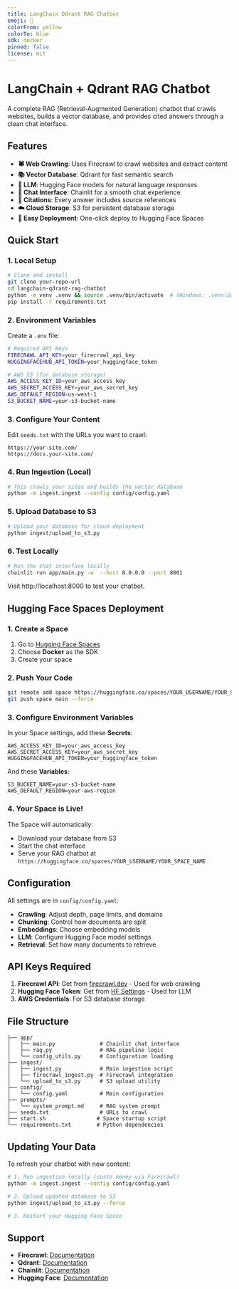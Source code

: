 ```yaml
---
title: LangChain Qdrant RAG Chatbot
emoji: 🧠
colorFrom: yellow
colorTo: blue
sdk: docker
pinned: false
license: mit
---
```


# LangChain + Qdrant RAG Chatbot

A complete RAG (Retrieval-Augmented Generation) chatbot that crawls websites, builds a vector database, and provides cited answers through a clean chat interface.

## Features

- **🕷️ Web Crawling**: Uses Firecrawl to crawl websites and extract content
- **📚 Vector Database**: Qdrant for fast semantic search
- **🤖 LLM**: Hugging Face models for natural language responses
- **💬 Chat Interface**: Chainlit for a smooth chat experience
- **📝 Citations**: Every answer includes source references
- **☁️ Cloud Storage**: S3 for persistent database storage
- **🚀 Easy Deployment**: One-click deploy to Hugging Face Spaces

## Quick Start

### 1. Local Setup

```bash
# Clone and install
git clone your-repo-url
cd langchain-qdrant-rag-chatbot
python -m venv .venv && source .venv/bin/activate  # (Windows: .venv\Scripts\activate)
pip install -r requirements.txt
```

### 2. Environment Variables

Create a `.env` file:

```bash
# Required API Keys
FIRECRAWL_API_KEY=your_firecrawl_api_key
HUGGINGFACEHUB_API_TOKEN=your_huggingface_token

# AWS S3 (for database storage)
AWS_ACCESS_KEY_ID=your_aws_access_key
AWS_SECRET_ACCESS_KEY=your_aws_secret_key
AWS_DEFAULT_REGION=us-west-1
S3_BUCKET_NAME=your-s3-bucket-name
```

### 3. Configure Your Content

Edit `seeds.txt` with the URLs you want to crawl:
```
https://your-site.com/
https://docs.your-site.com/
```

### 4. Run Ingestion (Local)

```bash
# This crawls your sites and builds the vector database
python -m ingest.ingest --config config/config.yaml
```

### 5. Upload Database to S3

```bash
# Upload your database for cloud deployment
python ingest/upload_to_s3.py
```

### 6. Test Locally

```bash
# Run the chat interface locally
chainlit run app/main.py -w  --host 0.0.0.0 --port 8001
```

Visit http://localhost:8000 to test your chatbot.

## Hugging Face Spaces Deployment

### 1. Create a Space

1. Go to [Hugging Face Spaces](https://huggingface.co/new-space)
2. Choose **Docker** as the SDK
3. Create your space

### 2. Push Your Code

```bash
git remote add space https://huggingface.co/spaces/YOUR_USERNAME/YOUR_SPACE_NAME
git push space main --force
```

### 3. Configure Environment Variables

In your Space settings, add these **Secrets**:

```
AWS_ACCESS_KEY_ID=your_aws_access_key
AWS_SECRET_ACCESS_KEY=your_aws_secret_key
HUGGINGFACEHUB_API_TOKEN=your_huggingface_token
```

And these **Variables**:

```
S3_BUCKET_NAME=your-s3-bucket-name
AWS_DEFAULT_REGION=your-aws-region
```

### 4. Your Space is Live!

The Space will automatically:
- Download your database from S3
- Start the chat interface
- Serve your RAG chatbot at `https://huggingface.co/spaces/YOUR_USERNAME/YOUR_SPACE_NAME`

## Configuration

All settings are in `config/config.yaml`:

- **Crawling**: Adjust depth, page limits, and domains
- **Chunking**: Control how documents are split
- **Embeddings**: Choose embedding models
- **LLM**: Configure Hugging Face model settings
- **Retrieval**: Set how many documents to retrieve

## API Keys Required

1. **Firecrawl API**: Get from [firecrawl.dev](https://firecrawl.dev) - Used for web crawling
2. **Hugging Face Token**: Get from [HF Settings](https://huggingface.co/settings/tokens) - Used for LLM
3. **AWS Credentials**: For S3 database storage

## File Structure

```
├── app/
│   ├── main.py              # Chainlit chat interface
│   ├── rag.py               # RAG pipeline logic
│   └── config_utils.py      # Configuration loading
├── ingest/
│   ├── ingest.py            # Main ingestion script
│   ├── firecrawl_ingest.py  # Firecrawl integration
│   └── upload_to_s3.py      # S3 upload utility
├── config/
│   └── config.yaml          # Main configuration
├── prompts/
│   └── system_prompt.md     # RAG system prompt
├── seeds.txt                # URLs to crawl
├── start.sh                # Space startup script
└── requirements.txt        # Python dependencies
```

## Updating Your Data

To refresh your chatbot with new content:

```bash
# 1. Run ingestion locally (costs money via Firecrawl)
python -m ingest.ingest --config config/config.yaml

# 2. Upload updated database to S3
python ingest/upload_to_s3.py --force

# 3. Restart your Hugging Face Space
```

## Support

- **Firecrawl**: [Documentation](https://docs.firecrawl.dev/)
- **Qdrant**: [Documentation](https://qdrant.tech/documentation/)
- **Chainlit**: [Documentation](https://docs.chainlit.io/)
- **Hugging Face**: [Documentation](https://huggingface.co/docs)